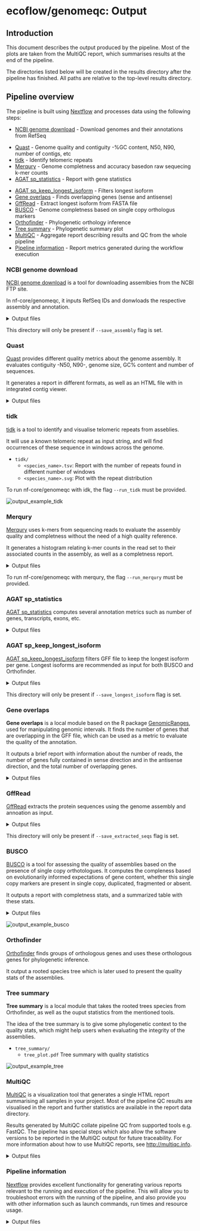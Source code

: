 # ecoflow/genomeqc: Output

## Introduction

This document describes the output produced by the pipeline. Most of the plots are taken from the MultiQC report, which summarises results at the end of the pipeline.

The directories listed below will be created in the results directory after the pipeline has finished. All paths are relative to the top-level results directory.

<!-- TODO nf-core: Write this documentation describing your workflow's output -->

## Pipeline overview

The pipeline is built using [Nextflow](https://www.nextflow.io/) and processes data using the following steps:

<!-- [pigz uncompress](#pigz-uncompress) - Uncompresses FASTA and GFF files -->
- [NCBI genome download](#ncbi-genome-download) - Download genomes and their annotations from RefSeq
<!-- [FastaValidator](#fastavalidator) Validate FASTA files -->
- [Quast](#quast) - Genome quality and contiguity -%GC content, N50, N90, number of contigs, etc
- [tidk](#tidk) - Identify telomeric repeats
- [Merqury](#merqury) - Genome completness and accuracy basedon raw sequecing k-mer counts
- [AGAT sp_statistics](#agat-sp_statistics) - Report with gene statistics
<!-- [AGAT convert sp_GXF2GXF]() - Standataizes gff files -->
- [AGAT sp_keep_longest_isoform](#agat-sp_keep_longest_isoform) - Filters longest isoform
- [Gene overlaps](#gene-overlaps) - Finds overlapping genes (sense and antisense)
- [GffRead](#gffread) - Extract longest isoform from FASTA file
- [BUSCO](#busco) - Genome completness based on single copy orthologus markers
- [Orthofinder](#orthofinder) - Phylogenetic orthology inference
- [Tree summary](#tree-summary) - Phylogenetic summary plot
- [MultiQC](#multiqc) - Aggregate report describing results and QC from the whole pipeline
- [Pipeline information](#pipeline-information) - Report metrics generated during the workflow execution

<!--### Pigz Uncompress

pigz is used to uncompress `.gz` input files, as some nf-core/genomeqc modules require uncompressed files as input. -->

### NCBI genome download

[NCBI genome download](https://github.com/kblin/ncbi-genome-download) is a tool for downloading assemlbies from the NCBI FTP site.

In nf-core/genomeqc, it inputs RefSeq IDs and donwloads the respective assembly and annotation. 

<details markdown="1">
<summary>Output files</summary>

- `ncbigenomedownload/`
  - `<assembly>.fa.gz`: Genome assembly in FASTA format.
  - `<assembly>.gff3.gz`: Annotation in GFF format.

</details>

This directory will only be present if `--save_assembly` flag is set.

### Quast

[Quast](https://github.com/ablab/quast) provides different quality metrics about the genome assembly. It evaluates contiguity -N50, N90-, genome size, GC% content and number of sequences.

It generates a report in different formats, as well as an HTML file with in integrated contig viewer.

<details markdown="1">
<summary>Output files</summary>

- `quast/<species_name>/`
  - `icarus.html`: Contig viewr in HTML format
  - `report.html`: Assembly stats in HTML format
  - `report.pdf`: Assembly stats in tsv format
  - `report.tsv`: Assembly QC as HTML report

</details>

### tidk

[tidk](https://github.com/tolkit/telomeric-identifier) is a tool to identify and visualise telomeric repeats from asseblies.

It will use a known telomeric repeat as input string, and will find occurrences of these sequence in windows across the genome.

- `tidk/`
  - `<species_name>.tsv`: Report with the number of repeats found in different number of windows
  - `<species_name>.svg`: Plot with the repeat distribution

To run nf-core/genomeqc with idk, the flag `--run_tidk` must be provided.

![output_example_tidk](images/output_example/meles_meles_tidk.png)

### Merqury

[Merqury](https://github.com/marbl/merqury) uses k-mers from sequencing reads to evaluate the assembly quality and completness without the need of a high quality reference.

It generates a histogram relating k-mer counts in the read set to their associated counts in the assembly, as well as a completness report.

<details markdown="1">
<summary>Output files</summary>

- `merqury/`
  - `<assembly>.html`: Contig viewer in HTML format
  - `<assembly>.html`: Assembly stats in HTML format
  - `<assembly>.pdf`: Assembly stats in tsv format
  - `<assembly>.tsv`: Assembly QC as HTML report

</details>

To run nf-core/genomeqc with merqury, the flag `--run_merqury` must be provided.

### AGAT sp_statistics

[AGAT sp_statistics](https://agat.readthedocs.io/en/latest/tools/agat_sp_statistics.html) computes several annotation metrics such as number of genes, transcripts, exons, etc.

<details markdown="1">
<summary>Output files</summary>

- `agat/`
  - `<species_name>.stats.txt`: Contig viewr in HTML format

</details>

### AGAT sp_keep_longest_isoform

[AGAT sp_keep_longest_isoform](https://agat.readthedocs.io/en/latest/tools/agat_sp_keep_longest_isoform.html) filters GFF file to keep the longest isoform per gene. Longest isoforms are recommended as input for both BUSCO and Orthofinder.

<details markdown="1">
<summary>Output files</summary>

- `longest/`
  - `<species_name>.longest.gff3`: Contig viewr in HTML format

</details>

This directory will only be present if `--save_longest_isoform` flag is set.

### Gene overlaps

**Gene overlaps** is a local module based on the R package [GenomicRanges](https://bioconductor.org/packages/release/bioc/html/GenomicRanges.html), used for manipulating genomic intervals. It finds the number of genes that are overlapping in the GFF file, which can be used as a metric to evaluate the quality of the annotation.

It outputs a brief report with information about the number of reads, the number of genes fully contained in sense direction and in the antisense direction, and the total number of overlapping genes.

<details markdown="1">
<summary>Output files</summary>

- `longest/`
  - `Count.<species_name>.tsv`: Report in tsv format

</details>

### GffRead

[GffRead](https://github.com/gpertea/gffread) extracts the protein sequences using the genome assembly and annoation as input.

<details markdown="1">
<summary>Output files</summary>

- `gffread/`
  - `<species_name>.longest.fasta`: Report in tsv format

</details>

This directory will only be present if `--save_extracted_seqs` flag is set.

### BUSCO

[BUSCO](https://busco.ezlab.org/) is a tool for assessing the quality of assemblies based on the presence of single copy orthotologues. It computes the compleness based on evolutionarily informed expectations of gene content, whether this single copy markers are present in single copy, duplicated, fragmented or absent.

It outputs a report with completness stats, and a summarized table with these stats.

<details markdown="1">
<summary>Output files</summary>

- `busco/`
  - `short_summary.specific.<busco_db>.<species_name>.fasta.txt` Completness report in tsv format
  - `<species_name>-<busco_db-busco.batch_summary.txt`: Summarized completness report in tsv format
  - `<species_name>_lineage.png` Ideogram with the location of single copy markers
</details>

![output_example_busco](images/output_example/syngnathus_acus_ideogram.png)

### Orthofinder

[Orthofinder](https://github.com/davidemms/OrthoFinder) finds groups of orthologous genes and uses these orthologous genes for phylogenetic inference.

It output a rooted species tree which is later used to present the quality stats of the assemblies.

### Tree summary

**Tree summary** is a local module that takes the rooted trees species from Orthofinder, as well as the ouput statistics from the mentioned tools.

The idea of the tree summary is to give some phylogenetic context to the quality stats, which might help users when evaluating the integrity of the assemblies.

- `tree_summary/`
  - `tree_plot.pdf` Tree summary with quality statistics

</details>

![output_example_tree](images/output_example/tree_plot.png)

### MultiQC

[MultiQC](http://multiqc.info) is a visualization tool that generates a single HTML report summarising all samples in your project. Most of the pipeline QC results are visualised in the report and further statistics are available in the report data directory.

Results generated by MultiQC collate pipeline QC from supported tools e.g. FastQC. The pipeline has special steps which also allow the software versions to be reported in the MultiQC output for future traceability. For more information about how to use MultiQC reports, see <http://multiqc.info>.

<details markdown="1">
<summary>Output files</summary>

- `multiqc/`
  - `multiqc_report.html`: a standalone HTML file that can be viewed in your web browser.
  - `multiqc_data/`: directory containing parsed statistics from the different tools used in the pipeline.
  - `multiqc_plots/`: directory containing static images from the report in various formats.

</details>

### Pipeline information

[Nextflow](https://www.nextflow.io/docs/latest/tracing.html) provides excellent functionality for generating various reports relevant to the running and execution of the pipeline. This will allow you to troubleshoot errors with the running of the pipeline, and also provide you with other information such as launch commands, run times and resource usage.

<details markdown="1">
<summary>Output files</summary>

- `pipeline_info/`
  - Reports generated by Nextflow: `execution_report.html`, `execution_timeline.html`, `execution_trace.txt` and `pipeline_dag.dot`/`pipeline_dag.svg`.
  - Reports generated by the pipeline: `pipeline_report.html`, `pipeline_report.txt` and `software_versions.yml`. The `pipeline_report*` files will only be present if the `--email` / `--email_on_fail` parameter's are used when running the pipeline.
  - Reformatted samplesheet files used as input to the pipeline: `samplesheet.valid.csv`.
  - Parameters used by the pipeline run: `params.json`.

</details>